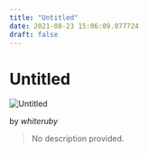 ```yaml
---
title: "Untitled"
date: 2021-08-23 15:06:09.077724
draft: false
---
```


# Untitled

![Untitled](../images/8e3a77c6-044d-11ec-a753-1e00f30e0089.png)

by *whiteruby*



> No description provided.
